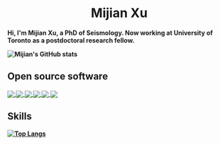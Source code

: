<h1 align="center"><strong> Mijian Xu <strong/></h1>
  
Hi, I'm Mijian Xu, a PhD of Seismology. Now working at University of Toronto as a postdoctoral research fellow.

![Mijian's GitHub stats](https://github-readme-stats.vercel.app/api?username=xumi1993&show_icons=true&theme=buefy)

## Open source software

<a href="https://github.com/xumi1993/seispy">
  <img align="center" src="https://github-readme-stats.vercel.app/api/pin/?username=xumi1993&repo=seispy&theme=buefy" />
</a>
<a href="https://github.com/xumi1993/SurfATT-iso">
  <img align="center" src="https://github-readme-stats.vercel.app/api/pin/?username=xumi1993&repo=SurfATT-iso&theme=buefy" />
</a>
<a href="https://github.com/tomoatt/PyTomoATT">
  <img align="center" src="https://github-readme-stats.vercel.app/api/pin/?username=tomoatt&repo=PyTomoATT&theme=buefy" />
</a>
<a href="https://github.com/tomoatt/TomoATT">
  <img align="center" src="https://github-readme-stats.vercel.app/api/pin/?username=tomoatt&repo=TomoATT&theme=buefy" />
</a>
<a href="https://github.com/CompSeismoUT/SpecFWAT">
  <img align="center" src="https://github-readme-stats.vercel.app/api/pin/?username=CompSeismoUT&repo=SpecFWAT&theme=buefy" />
</a>
<a href="https://github.com/CompSeismoUT/ForAdjoint">
  <img align="center" src="https://github-readme-stats.vercel.app/api/pin/?username=xumi1993&repo=ForAdjoint&theme=buefy" />
</a>

## Skills

[![Top Langs](https://github-readme-stats.vercel.app/api/top-langs/?username=xumi1993&hide=jupyter%20notebook,java,cmake,m,perl,matlab,html,shell,css,scss&layout=compact&theme=buefy)](https://github.com/xumi1993/github-readme-stats)

<!--
[![Mijian's WakaTime stats](https://github-readme-stats.vercel.app/api/wakatime?username=xumi1993)](https://github.com/anuraghazra/github-readme-stats)
**xumi1993/xumi1993** is a ✨ _special_ ✨ repository because its `README.md` (this file) appears on your GitHub profile.

Here are some ideas to get you started:

- 🔭 I’m currently working on ...
- 🌱 I’m currently learning ...
- 👯 I’m looking to collaborate on ...
- 🤔 I’m looking for help with ...
- 💬 Ask me about ...
- 📫 How to reach me: ...
- 😄 Pronouns: ...
- ⚡ Fun fact: ...
-->
